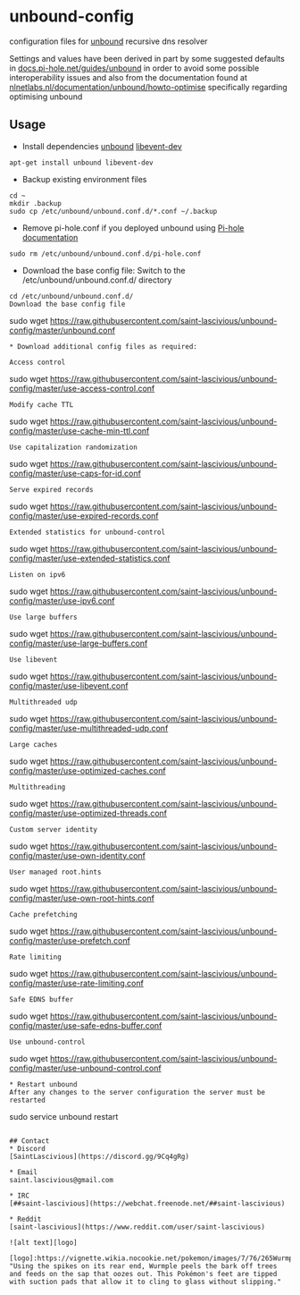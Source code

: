 # unbound-config

configuration files for [unbound](https://nlnetlabs.nl/projects/unbound/about/) recursive dns resolver

Settings and values have been derived in part by some suggested
defaults in [docs.pi-hole.net/guides/unbound](https://docs.pi-hole.net/guides/unbound/) in order to avoid
some possible interoperability issues and also from the documentation
found at [nlnetlabs.nl/documentation/unbound/howto-optimise](https://nlnetlabs.nl/documentation/unbound/howto-optimise/) 
specifically regarding optimising unbound

## Usage
* Install dependencies
[unbound](https://packages.debian.org/buster/unbound)
[libevent-dev](https://packages.debian.org/buster/libevent-dev)
```
apt-get install unbound libevent-dev
```

* Backup existing environment files
```
cd ~
mkdir .backup
sudo cp /etc/unbound/unbound.conf.d/*.conf ~/.backup
```
* Remove pi-hole.conf if you deployed unbound using [Pi-hole documentation](https://docs.pi-hole.net/guides/unbound/)
```
sudo rm /etc/unbound/unbound.conf.d/pi-hole.conf
```
* Download the base config file:
Switch to the /etc/unbound/unbound.conf.d/ directory
```
cd /etc/unbound/unbound.conf.d/
Download the base config file
```
sudo wget https://raw.githubusercontent.com/saint-lascivious/unbound-config/master/unbound.conf
```
* Download additional config files as required:

Access control
```
sudo wget https://raw.githubusercontent.com/saint-lascivious/unbound-config/master/use-access-control.conf
```
Modify cache TTL
```
sudo wget https://raw.githubusercontent.com/saint-lascivious/unbound-config/master/use-cache-min-ttl.conf
```
Use capitalization randomization
```
sudo wget https://raw.githubusercontent.com/saint-lascivious/unbound-config/master/use-caps-for-id.conf
```
Serve expired records
```
sudo wget https://raw.githubusercontent.com/saint-lascivious/unbound-config/master/use-expired-records.conf
```
Extended statistics for unbound-control
```
sudo wget https://raw.githubusercontent.com/saint-lascivious/unbound-config/master/use-extended-statistics.conf
```
Listen on ipv6
```
sudo wget https://raw.githubusercontent.com/saint-lascivious/unbound-config/master/use-ipv6.conf
```
Use large buffers
```
sudo wget https://raw.githubusercontent.com/saint-lascivious/unbound-config/master/use-large-buffers.conf
```
Use libevent
```
sudo wget https://raw.githubusercontent.com/saint-lascivious/unbound-config/master/use-libevent.conf
```
Multithreaded udp
```
sudo wget https://raw.githubusercontent.com/saint-lascivious/unbound-config/master/use-multithreaded-udp.conf
```
Large caches
```
sudo wget https://raw.githubusercontent.com/saint-lascivious/unbound-config/master/use-optimized-caches.conf
```
Multithreading
```
sudo wget https://raw.githubusercontent.com/saint-lascivious/unbound-config/master/use-optimized-threads.conf
```
Custom server identity
```
sudo wget https://raw.githubusercontent.com/saint-lascivious/unbound-config/master/use-own-identity.conf
```
User managed root.hints
```
sudo wget https://raw.githubusercontent.com/saint-lascivious/unbound-config/master/use-own-root-hints.conf
```
Cache prefetching
```
sudo wget https://raw.githubusercontent.com/saint-lascivious/unbound-config/master/use-prefetch.conf
```
Rate limiting
```
sudo wget https://raw.githubusercontent.com/saint-lascivious/unbound-config/master/use-rate-limiting.conf
```
Safe EDNS buffer
```
sudo wget https://raw.githubusercontent.com/saint-lascivious/unbound-config/master/use-safe-edns-buffer.conf
```
Use unbound-control
```
sudo wget https://raw.githubusercontent.com/saint-lascivious/unbound-config/master/use-unbound-control.conf
```
* Restart unbound
After any changes to the server configuration the server must be restarted
```
sudo service unbound restart
```

## Contact
* Discord
[SaintLascivious](https://discord.gg/9Cq4gRg)

* Email
saint.lascivious@gmail.com

* IRC
[##saint-lascivious](https://webchat.freenode.net/##saint-lascivious)

* Reddit
[saint-lascivious](https://www.reddit.com/user/saint-lascivious)

![alt text][logo]

[logo]:https://vignette.wikia.nocookie.net/pokemon/images/7/76/265Wurmple.png "Using the spikes on its rear end, Wurmple peels the bark off trees and feeds on the sap that oozes out. This Pokémon's feet are tipped with suction pads that allow it to cling to glass without slipping."
